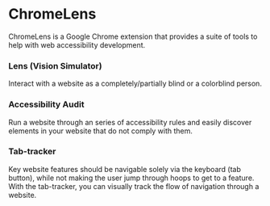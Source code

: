 # ChromeLens

ChromeLens is a Google Chrome extension that provides a suite of tools to help
with web accessibility development.

### Lens (Vision Simulator)

Interact with a website as a completely/partially blind or a colorblind person. 

### Accessibility Audit

Run a website through an series of accessibility rules and easily discover
elements in your website that do not comply with them.

### Tab-tracker

Key website features should be navigable solely via the keyboard (tab button),
while not making the user jump through hoops to get to a feature. With the
tab-tracker, you can visually track the flow of navigation through a website.
